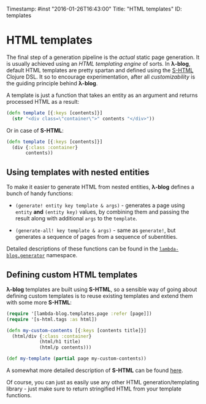 Timestamp: #inst "2016-01-26T16:43:00"
Title: "HTML templates"
ID: templates

# HTML templates

The final step of a generation pipeline is the *actual* static page generation. It is usually achieved using an *HTML templating engine* of sorts. In **λ-blog**, default HTML templates are pretty spartan and defined using the [S-HTML](https://github.com/Idorobots/s-html) Clojure DSL. It so to encourage experimentation, after all *customizability* is the guiding principle behind **λ-blog**.

A template is just a function that takes an entity as an argument and returns processed HTML as a result:

```clojure
(defn template [{:keys [contents]}]
  (str "<div class=\"container\">" contents "</div>"))
```

Or in case of **S-HTML**:

```clojure
(defn template [{:keys [contents]}]
  (div {:class :container}
       contents))
```

## Using templates with nested entities

To make it easier to generate HTML from nested entities, **λ-blog** defines a bunch of handy functions:

- `(generate! entity key template & args)` - generates a page using `entity` **and** `(entity key)` values, by combining them and passing the result along with additional `args` to the `template`.

- `(generate-all! key template & args)` - same as `generate!`, but generates a sequence of pages from a sequence of subentities.

Detailed descriptions of these functions can be found in the [`lambda-blog.generator`](https://idorobots.github.io/lambda-blog/api/lambda-blog.generator.html) namespace.

## Defining custom HTML templates

**λ-blog** templates are built using **S-HTML**, so a sensible way of going about defining custom templates is to reuse existing templates and extend them with some more **S-HTML**:

```clojure
(require '[lambda-blog.templates.page :refer [page]])
(require '[s-html.tags :as html])

(defn my-custom-contents [{:keys [contents title]}]
  (html/div {:class :container}
            (html/h1 title)
            (html/p contents)))

(def my-template (partial page my-custom-contents))
```
A somewhat more detailed description of **S-HTML** can be found [here](https://github.com/Idorobots/s-html).

Of course, you can just as easily use any other HTML generation/templating library - just make sure to return stringified HTML from your template functions.
